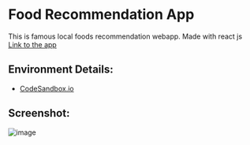 # Food Recommendation App
This is famous local foods recommendation webapp. Made with react js <br>
[Link to the app](https://2xr1t.csb.app/ "famousFoods")

## Environment Details:
* [CodeSandbox.io](https://Codesandbox.io)


## Screenshot:
![image](https://user-images.githubusercontent.com/62604823/219688563-25764be6-6f09-4153-8480-9cc5d46737f6.png)
